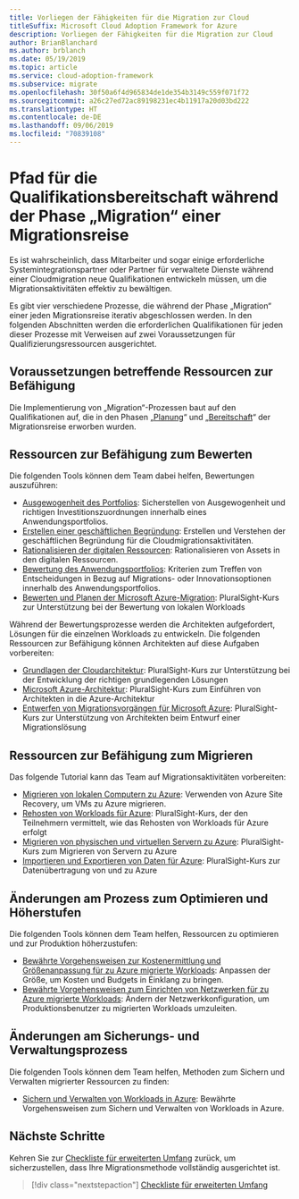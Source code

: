 ```yaml
---
title: Vorliegen der Fähigkeiten für die Migration zur Cloud
titleSuffix: Microsoft Cloud Adoption Framework for Azure
description: Vorliegen der Fähigkeiten für die Migration zur Cloud
author: BrianBlanchard
ms.author: brblanch
ms.date: 05/19/2019
ms.topic: article
ms.service: cloud-adoption-framework
ms.subservice: migrate
ms.openlocfilehash: 30f50a6f4d965834de1de354b3149c559f071f72
ms.sourcegitcommit: a26c27ed72ac89198231ec4b11917a20d03bd222
ms.translationtype: HT
ms.contentlocale: de-DE
ms.lasthandoff: 09/06/2019
ms.locfileid: "70839108"
---
```

# <a name="skills-readiness-path-during-the-migrate-phase-of-a-migration-journey"></a>Pfad für die Qualifikationsbereitschaft während der Phase „Migration“ einer Migrationsreise

Es ist wahrscheinlich, dass Mitarbeiter und sogar einige erforderliche Systemintegrationspartner oder Partner für verwaltete Dienste während einer Cloudmigration neue Qualifikationen entwickeln müssen, um die Migrationsaktivitäten effektiv zu bewältigen.

Es gibt vier verschiedene Prozesse, die während der Phase „Migration“ einer jeden Migrationsreise iterativ abgeschlossen werden. In den folgenden Abschnitten werden die erforderlichen Qualifikationen für jeden dieser Prozesse mit Verweisen auf zwei Voraussetzungen für Qualifizierungsressourcen ausgerichtet.

## <a name="prerequisites-skilling-resources"></a>Voraussetzungen betreffende Ressourcen zur Befähigung

Die Implementierung von „Migration“-Prozessen baut auf den Qualifikationen auf, die in den Phasen „[Planung](../../business-strategy/suggested-skills.md)“ und „[Bereitschaft](../../organization/suggested-skills.md)“ der Migrationsreise erworben wurden.

## <a name="assess-skilling-resources"></a>Ressourcen zur Befähigung zum Bewerten

Die folgenden Tools können dem Team dabei helfen, Bewertungen auszuführen:

- [Ausgewogenheit des Portfolios](./balance-the-portfolio.md): Sicherstellen von Ausgewogenheit und richtigen Investitionszuordnungen innerhalb eines Anwendungsportfolios.
- [Erstellen einer geschäftlichen Begründung](../../business-strategy/cloud-migration-business-case.md): Erstellen und Verstehen der geschäftlichen Begründung für die Cloudmigrationsaktivitäten.
- [Rationalisieren der digitalen Ressourcen](../../digital-estate/rationalize.md): Rationalisieren von Assets in den digitalen Ressourcen.
- [Bewertung des Anwendungsportfolios](/learn/modules/app-and-infra-migration-and-modernization): Kriterien zum Treffen von Entscheidungen in Bezug auf Migrations- oder Innovationsoptionen innerhalb des Anwendungsportfolios.
- [Bewerten und Planen der Microsoft Azure-Migration](https://www.pluralsight.com/courses/microsoft-azure-migration-assessing-planning): PluralSight-Kurs zur Unterstützung bei der Bewertung von lokalen Workloads

Während der Bewertungsprozesse werden die Architekten aufgefordert, Lösungen für die einzelnen Workloads zu entwickeln. Die folgenden Ressourcen zur Befähigung können Architekten auf diese Aufgaben vorbereiten:

- [Grundlagen der Cloudarchitektur](https://app.pluralsight.com/library/courses/cloud-architecture-foundations): PluralSight-Kurs zur Unterstützung bei der Entwicklung der richtigen grundlegenden Lösungen
- [Microsoft Azure-Architektur](https://app.pluralsight.com/library/courses/cloud-architecture-foundations): PluralSight-Kurs zum Einführen von Architekten in die Azure-Architektur
- [Entwerfen von Migrationsvorgängen für Microsoft Azure](https://app.pluralsight.com/library/courses/cloud-architecture-foundations): PluralSight-Kurs zur Unterstützung von Architekten beim Entwurf einer Migrationslösung

## <a name="migrate-skilling-resources"></a>Ressourcen zur Befähigung zum Migrieren

Das folgende Tutorial kann das Team auf Migrationsaktivitäten vorbereiten:

- [Migrieren von lokalen Computern zu Azure](/azure/site-recovery/migrate-tutorial-on-premises-azure): Verwenden von Azure Site Recovery, um VMs zu Azure migrieren.
- [Rehosten von Workloads für Azure](https://aka.ms/rehostcourse): PluralSight-Kurs, der den Teilnehmern vermittelt, wie das Rehosten von Workloads für Azure erfolgt
- [Migrieren von physischen und virtuellen Servern zu Azure](https://app.pluralsight.com/library/courses/microsoft-azure-migrating-physical-virtual-servers/table-of-contents): PluralSight-Kurs zum Migrieren von Servern zu Azure
- [Importieren und Exportieren von Daten für Azure](https://app.pluralsight.com/library/courses/microsoft-azure-import-export-data/table-of-contents): PluralSight-Kurs zur Datenübertragung von und zu Azure

## <a name="optimize-and-promote-process-changes"></a>Änderungen am Prozess zum Optimieren und Höherstufen

Die folgenden Tools können dem Team helfen, Ressourcen zu optimieren und zur Produktion höherzustufen:

- [Bewährte Vorgehensweisen zur Kostenermittlung und Größenanpassung für zu Azure migrierte Workloads](../azure-best-practices/migrate-best-practices-costs.md): Anpassen der Größe, um Kosten und Budgets in Einklang zu bringen.
- [Bewährte Vorgehensweisen zum Einrichten von Netzwerken für zu Azure migrierte Workloads](../azure-best-practices/migrate-best-practices-networking.md): Ändern der Netzwerkkonfiguration, um Produktionsbenutzer zu migrierten Workloads umzuleiten.

## <a name="secure-and-manage-process-changes"></a>Änderungen am Sicherungs- und Verwaltungsprozess

Die folgenden Tools können dem Team helfen, Methoden zum Sichern und Verwalten migrierter Ressourcen zu finden:

- [Sichern und Verwalten von Workloads in Azure](../azure-best-practices/migrate-best-practices-security-management.md): Bewährte Vorgehensweisen zum Sichern und Verwalten von Workloads in Azure.

## <a name="next-steps"></a>Nächste Schritte

Kehren Sie zur [Checkliste für erweiterten Umfang](./index.md) zurück, um sicherzustellen, dass Ihre Migrationsmethode vollständig ausgerichtet ist.

> [!div class="nextstepaction"]
> [Checkliste für erweiterten Umfang](./index.md)
